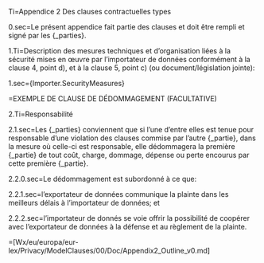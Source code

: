 Ti=Appendice 2 Des clauses contractuelles types

0.sec=Le présent appendice fait partie des clauses et doit être rempli et signé par les {_parties}.

1.Ti=Description des mesures techniques et d’organisation liées à la sécurité mises en œuvre par l’importateur de données conformément à la clause 4, point d), et à la clause 5, point c) (ou document/législation jointe):

1.sec={Importer.SecurityMeasures}

=EXEMPLE DE CLAUSE DE DÉDOMMAGEMENT (FACULTATIVE)

2.Ti=Responsabilité

2.1.sec=Les {_parties} conviennent que si l’une d’entre elles est tenue pour responsable d’une violation des clauses commise par l’autre {_partie}, dans la mesure où celle-ci est responsable, elle dédommagera la première {_partie} de tout coût, charge,
dommage, dépense ou perte encourus par cette première {_partie}.

2.2.0.sec=Le dédommagement est subordonné à ce que:

2.2.1.sec=l’exportateur de données communique la plainte dans les meilleurs délais à l’importateur de données; et

2.2.2.sec=l’importateur de donnés se voie offrir la possibilité de coopérer avec l’exportateur de données à la défense et au règlement de la plainte.

=[Wx/eu/europa/eur-lex/Privacy/ModelClauses/00/Doc/Appendix2_Outline_v0.md]
